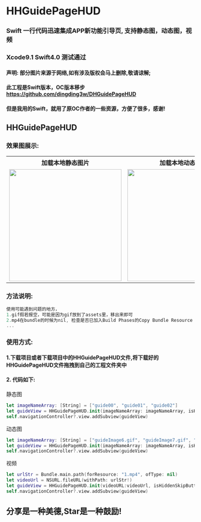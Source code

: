 # HHGuidePageHUD
### Swift 一行代码迅速集成APP新功能引导页, 支持静态图，动态图，视频
### Xcode9.1 Swift4.0 测试通过
#### 声明: 部分图片来源于网络,如有涉及版权会马上删除,敬请谅解;
#### 此工程是Swift版本，OC版本移步 https://github.com/dingding3w/DHGuidePageHUD
#### 但是我用的Swift，就用了原OC作者的一些资源，方便了很多，感谢!
## HHGuidePageHUD
### 效果图展示:
<table>
    <tr>
		<th>加载本地静态图片</th>
		<th>加载本地动态图片</th>
		<th>加载本地视频</th>
	</tr>
	<tr>
		<td><img src="https://github.com/xuehongle/HHGuidePageHUD/blob/master/DeviceImages/j.gif" width="300"></td>
		<td><img src="https://github.com/xuehongle/HHGuidePageHUD/blob/master/DeviceImages/d.gif" width="300"></td>
		<td><img src="https://github.com/xuehongle/HHGuidePageHUD/blob/master/DeviceImages/v.gif" width="300"></td>
	</tr>
</table>

### 方法说明:
```swift
使用可能遇到问题的地方，
1.gif假若报空，可能是因为gif放到了assets里，移出来即可
2.mp4在bundle的时候为nil, 检查是否已加入Build Phases的Copy Bundle Resource
...

```

### 使用方式:
#### 1.下载项目或者下载项目中的HHGuidePageHUD文件,将下载好的HHGuidePageHUD文件拖拽到自己的工程文件夹中
#### 2. 代码如下:
静态图
```swift
let imageNameArray: [String] = ["guide00", "guide01", "guide02"]
let guideView = HHGuidePageHUD.init(imageNameArray: imageNameArray, isHiddenSkipButton: false)
self.navigationController?.view.addSubview(guideView)
```
动态图
```swift
let imageNameArray: [String] = ["guideImage6.gif", "guideImage7.gif", "guideImage8.gif"]
let guideView = HHGuidePageHUD.init(imageNameArray: imageNameArray, isHiddenSkipButton: false)
self.navigationController?.view.addSubview(guideView)
```
视频
```swift
let urlStr = Bundle.main.path(forResource: "1.mp4", ofType: nil)
let videoUrl = NSURL.fileURL(withPath: urlStr!)
let guideView = HHGuidePageHUD.init(videoURL:videoUrl, isHiddenSkipButton: false)
self.navigationController?.view.addSubview(guideView)
```
## 分享是一种美德,Star是一种鼓励!
